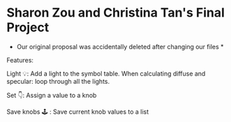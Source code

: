 # Sharon Zou and Christina Tan's Final Project

* Our original proposal was accidentally deleted after changing our files *

Features:

Light 💡: Add a light to the symbol table. When calculating diffuse and specular: loop through all the lights.


Set 👇: Assign a value to a knob


Save knobs 🕹 : Save current knob values to a list
